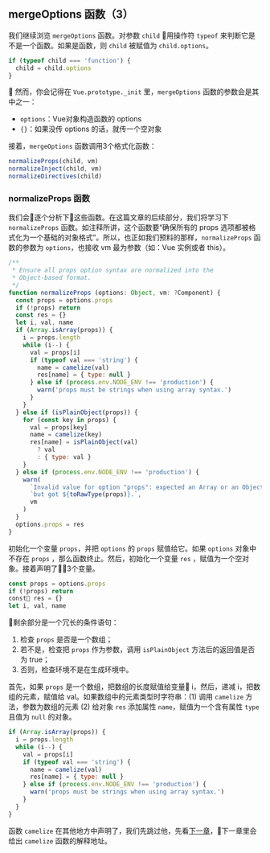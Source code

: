 ## mergeOptions 函数（3）

我们继续浏览 `mergeOptions` 函数。对参数 `child` 用操作符 `typeof` 来判断它是不是一个函数。如果是函数，则 `child` 被赋值为 `child.options`。

```javascript
if (typeof child === 'function') {
  child = child.options
}
```

然而，你会记得在 `Vue.prototype._init` 里，`mergeOptions` 函数的参数会是其中之一：
  + `options`：Vue对象构造函数的 options
  + `{}`：如果没传 options 的话，就传一个空对象

接着，`mergeOptions` 函数调用3个格式化函数：

```javascript
normalizeProps(child, vm)
normalizeInject(child, vm)
normalizeDirectives(child)
```

### normalizeProps 函数

我们会逐个分析下这些函数。在这篇文章的后续部分，我们将学习下 `normalizeProps` 函数。如注释所讲，这个函数要“确保所有的 props 选项都被格式化为一个基础的对象格式”。所以，也正如我们预料的那样，`normalizeProps` 函数的参数为 `options`，也接收 vm 最为参数（如：Vue 实例或者 this）。

```javascript
/**
 * Ensure all props option syntax are normalized into the
 * Object-based format.
 */
function normalizeProps (options: Object, vm: ?Component) {
  const props = options.props
  if (!props) return
  const res = {}
  let i, val, name
  if (Array.isArray(props)) {
    i = props.length
    while (i--) {
      val = props[i]
      if (typeof val === 'string') {
        name = camelize(val)
        res[name] = { type: null }
      } else if (process.env.NODE_ENV !== 'production') {
        warn('props must be strings when using array syntax.')
      }
    }
  } else if (isPlainObject(props)) {
    for (const key in props) {
      val = props[key]
      name = camelize(key)
      res[name] = isPlainObject(val)
        ? val
        : { type: val }
    }
  } else if (process.env.NODE_ENV !== 'production') {
    warn(
      `Invalid value for option "props": expected an Array or an Object, ` +
      `but got ${toRawType(props)}.`,
      vm
    )
  }
  options.props = res
}
```

初始化一个变量 `props`，并把 `options` 的 `props` 赋值给它。如果 `options` 对象中不存在 `props` ，那么函数终止。然后，初始化一个变量 `res` ，赋值为一个空对象。接着声明了3个变量。

```javascript
const props = options.props
if (!props) return
const res = {}
let i, val, name
```

剩余部分是一个冗长的条件语句：
  1. 检查 `props` 是否是一个数组；
  2. 若不是，检查把 `props` 作为参数，调用 `isPlainObject` 方法后的返回值是否为 true；
  3. 否则，检查环境不是在生成环境中。


首先，如果 `props` 是一个数组，把数组的长度赋值给变量 i，然后，递减 i，把数组的元素，赋值给 val。如果数组中的元素类型时字符串：(1) 调用 `camelize` 方法，参数为数组的元素 (2) 给对象 `res` 添加属性 `name`，赋值为一个含有属性 `type` 且值为 `null` 的对象。

```javascript
if (Array.isArray(props)) {
  i = props.length
  while (i--) {
    val = props[i]
    if (typeof val === 'string') {
      name = camelize(val)
      res[name] = { type: null }
    } else if (process.env.NODE_ENV !== 'production') {
      warn('props must be strings when using array syntax.')
    }
  }
}
```

函数 `camelize` 在其他地方中声明了，我们先跳过他，先看[下一章](https://github.com/ohhoney1/Vue.js-Source-Code-line-by-line/blob/master/08-the-cached-function(4).md)，下一章里会给出 `camelize` 函数的解释地址。

